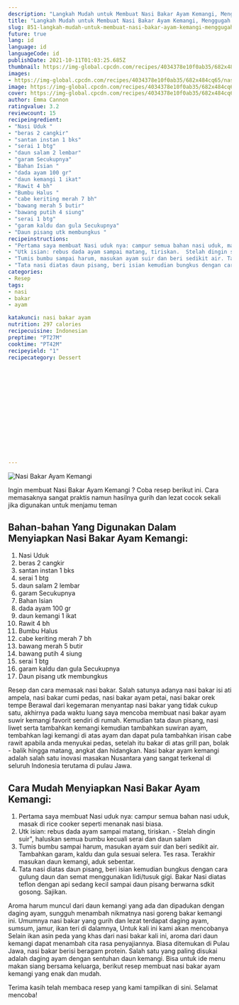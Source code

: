 ```yaml
---
description: "Langkah Mudah untuk Membuat Nasi Bakar Ayam Kemangi, Menggugah Selera"
title: "Langkah Mudah untuk Membuat Nasi Bakar Ayam Kemangi, Menggugah Selera"
slug: 851-langkah-mudah-untuk-membuat-nasi-bakar-ayam-kemangi-menggugah-selera
future: true
lang: id
language: id
languageCode: id
publishDate: 2021-10-11T01:03:25.685Z 
thumbnail: https://img-global.cpcdn.com/recipes/4034378e10f0ab35/682x484cq65/nasi-bakar-ayam-kemangi-foto-resep-utama.webp
images:
- https://img-global.cpcdn.com/recipes/4034378e10f0ab35/682x484cq65/nasi-bakar-ayam-kemangi-foto-resep-utama.webp
image: https://img-global.cpcdn.com/recipes/4034378e10f0ab35/682x484cq65/nasi-bakar-ayam-kemangi-foto-resep-utama.webp
cover: https://img-global.cpcdn.com/recipes/4034378e10f0ab35/682x484cq65/nasi-bakar-ayam-kemangi-foto-resep-utama.webp
author: Emma Cannon
ratingvalue: 3.2
reviewcount: 15
recipeingredient:
- "Nasi Uduk "
- "beras 2 cangkir"
- "santan instan 1 bks"
- "serai 1 btg"
- "daun salam 2 lembar"
- "garam Secukupnya"
- "Bahan Isian "
- "dada ayam 100 gr"
- "daun kemangi 1 ikat"
- "Rawit 4 bh"
- "Bumbu Halus "
- "cabe keriting merah 7 bh"
- "bawang merah 5 butir"
- "bawang putih 4 siung"
- "serai 1 btg"
- "garam kaldu dan gula Secukupnya"
- "Daun pisang utk membungkus "
recipeinstructions:
- "Pertama saya membuat Nasi uduk nya: campur semua bahan nasi uduk, masak di rice cooker seperti menanak nasi biasa."
- "Utk isian: rebus dada ayam sampai matang, tiriskan.  Stelah dingin suir&#34;, haluskan semua bumbu kecuali serai dan daun salam"
- "Tumis bumbu sampai harum, masukan ayam suir dan beri sedikit air. Tambahkan garam, kaldu dan gula sesuai selera. Tes rasa. Terakhir masukan daun kemangi, aduk sebentar."
- "Tata nasi diatas daun pisang, beri isian kemudian bungkus dengan cara gulung daun dan semat menggunakan lidi/tusuk gigi. Bakar Nasi diatas teflon dengan api sedang kecil sampai daun pisang berwarna sdkit gosong. Sajikan."
categories:
- Resep
tags:
- nasi
- bakar
- ayam

katakunci: nasi bakar ayam 
nutrition: 297 calories
recipecuisine: Indonesian
preptime: "PT27M"
cooktime: "PT42M"
recipeyield: "1"
recipecategory: Dessert


     
    
    
    
    
    
    
    
    
    
    
      
    
---
```



![Nasi Bakar Ayam Kemangi](https://img-global.cpcdn.com/recipes/4034378e10f0ab35/682x484cq65/nasi-bakar-ayam-kemangi-foto-resep-utama.webp)

Ingin membuat Nasi Bakar Ayam Kemangi ? Coba resep berikut ini. Cara memasaknya sangat praktis namun hasilnya gurih dan lezat cocok sekali jika digunakan untuk menjamu teman

<!--inarticleads1-->

## Bahan-bahan Yang Digunakan Dalam Menyiapkan Nasi Bakar Ayam Kemangi:

1. Nasi Uduk 
1. beras 2 cangkir
1. santan instan 1 bks
1. serai 1 btg
1. daun salam 2 lembar
1. garam Secukupnya
1. Bahan Isian 
1. dada ayam 100 gr
1. daun kemangi 1 ikat
1. Rawit 4 bh
1. Bumbu Halus 
1. cabe keriting merah 7 bh
1. bawang merah 5 butir
1. bawang putih 4 siung
1. serai 1 btg
1. garam kaldu dan gula Secukupnya
1. Daun pisang utk membungkus 

Resep dan cara memasak nasi bakar. Salah satunya adanya nasi bakar isi ati ampela, nasi bakar cumi pedas, nasi bakar ayam petai, nasi bakar orek tempe Berawal dari kegemaran menyantap nasi bakar yang tidak cukup satu, akhirnya pada waktu luang saya mencoba membuat nasi bakar ayam suwir kemangi favorit sendiri di rumah. Kemudian tata daun pisang, nasi liwet serta tambahkan kemangi kemudian tambahkan suwiran ayam, tembahkan lagi kemangi di atas ayam dan dapat pula tambahkan irisan cabe rawit apabila anda menyukai pedas, setelah itu bakar di atas grill pan, bolak - balik hingga matang, angkat dan hidangkan. Nasi bakar ayam kemangi adalah salah satu inovasi masakan Nusantara yang sangat terkenal di seluruh Indonesia terutama di pulau Jawa. 

<!--inarticleads2-->

## Cara Mudah Menyiapkan Nasi Bakar Ayam Kemangi:

1. Pertama saya membuat Nasi uduk nya: campur semua bahan nasi uduk, masak di rice cooker seperti menanak nasi biasa.
1. Utk isian: rebus dada ayam sampai matang, tiriskan.  - Stelah dingin suir&#34;, haluskan semua bumbu kecuali serai dan daun salam
1. Tumis bumbu sampai harum, masukan ayam suir dan beri sedikit air. Tambahkan garam, kaldu dan gula sesuai selera. Tes rasa. Terakhir masukan daun kemangi, aduk sebentar.
1. Tata nasi diatas daun pisang, beri isian kemudian bungkus dengan cara gulung daun dan semat menggunakan lidi/tusuk gigi. Bakar Nasi diatas teflon dengan api sedang kecil sampai daun pisang berwarna sdkit gosong. Sajikan.


Aroma harum muncul dari daun kemangi yang ada dan dipadukan dengan daging ayam, sungguh menambah nikmatnya nasi goreng bakar kemangi ini. Umumnya nasi bakar yang gurih dan lezat terdapat daging ayam, sumsum, jamur, ikan teri di dalamnya, Untuk kali ini kami akan mencobanya Selain ikan asin peda yang khas dari nasi bakar kali ini, aroma dari daun kemangi dapat menambah cita rasa penyajiannya. Biasa ditemukan di Pulau Jawa, nasi bakar berisi beragam protein. Salah satu yang paling disukai adalah daging ayam dengan sentuhan daun kemangi. Bisa untuk ide menu makan siang bersama keluarga, berikut resep membuat nasi bakar ayam kemangi yang enak dan mudah. 

Terima kasih telah membaca resep yang kami tampilkan di sini. Selamat mencoba!
